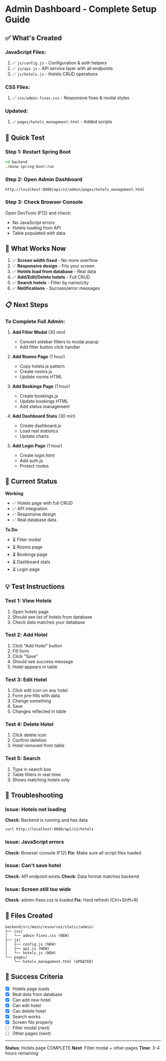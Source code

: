 # Admin Dashboard - Complete Setup Guide

## ✅ What's Created

### JavaScript Files:
1. ✅ `js/config.js` - Configuration & auth helpers
2. ✅ `js/api.js` - API service layer with all endpoints
3. ✅ `js/hotels.js` - Hotels CRUD operations

### CSS Files:
1. ✅ `css/admin-fixes.css` - Responsive fixes & modal styles

### Updated:
1. ✅ `pages/hotels_management.html` - Added scripts

## 🚀 Quick Test

### Step 1: Restart Spring Boot
```bash
cd backend
./mvnw spring-boot:run
```

### Step 2: Open Admin Dashboard
```
http://localhost:8080/api/v1/admin/pages/hotels_management.html
```

### Step 3: Check Browser Console
Open DevTools (F12) and check:
- No JavaScript errors
- Hotels loading from API
- Table populated with data

## 🔧 What Works Now

1. ✅ **Screen width fixed** - No more overflow
2. ✅ **Responsive design** - Fits your screen
3. ✅ **Hotels load from database** - Real data
4. ✅ **Add/Edit/Delete hotels** - Full CRUD
5. ✅ **Search hotels** - Filter by name/city
6. ✅ **Notifications** - Success/error messages

## 📋 Next Steps

### To Complete Full Admin:

1. **Add Filter Modal** (30 min)
   - Convert sidebar filters to modal popup
   - Add filter button click handler

2. **Add Rooms Page** (1 hour)
   - Copy hotels.js pattern
   - Create rooms.js
   - Update rooms HTML

3. **Add Bookings Page** (1 hour)
   - Create bookings.js
   - Update bookings HTML
   - Add status management

4. **Add Dashboard Stats** (30 min)
   - Create dashboard.js
   - Load real statistics
   - Update charts

5. **Add Login Page** (1 hour)
   - Create login.html
   - Add auth.js
   - Protect routes

## 🎯 Current Status

**Working**:
- ✅ Hotels page with full CRUD
- ✅ API integration
- ✅ Responsive design
- ✅ Real database data

**To Do**:
- ⏳ Filter modal
- ⏳ Rooms page
- ⏳ Bookings page
- ⏳ Dashboard stats
- ⏳ Login page

## 💡 Test Instructions

### Test 1: View Hotels
1. Open hotels page
2. Should see list of hotels from database
3. Check data matches your database

### Test 2: Add Hotel
1. Click "Add Hotel" button
2. Fill form
3. Click "Save"
4. Should see success message
5. Hotel appears in table

### Test 3: Edit Hotel
1. Click edit icon on any hotel
2. Form pre-fills with data
3. Change something
4. Save
5. Changes reflected in table

### Test 4: Delete Hotel
1. Click delete icon
2. Confirm deletion
3. Hotel removed from table

### Test 5: Search
1. Type in search box
2. Table filters in real-time
3. Shows matching hotels only

## 🐛 Troubleshooting

### Issue: Hotels not loading
**Check**: Backend is running and has data
```bash
curl http://localhost:8080/api/v1/hotels
```

### Issue: JavaScript errors
**Check**: Browser console (F12)
**Fix**: Make sure all script files loaded

### Issue: Can't save hotel
**Check**: API endpoint exists
**Check**: Data format matches backend

### Issue: Screen still too wide
**Check**: admin-fixes.css is loaded
**Fix**: Hard refresh (Ctrl+Shift+R)

## 📝 Files Created

```
backend/src/main/resources/static/admin/
├── css/
│   └── admin-fixes.css (NEW)
├── js/
│   ├── config.js (NEW)
│   ├── api.js (NEW)
│   └── hotels.js (NEW)
└── pages/
    └── hotels_management.html (UPDATED)
```

## 🎉 Success Criteria

- [x] Hotels page loads
- [x] Real data from database
- [x] Can add new hotel
- [x] Can edit hotel
- [x] Can delete hotel
- [x] Search works
- [x] Screen fits properly
- [ ] Filter modal (next)
- [ ] Other pages (next)

---

**Status**: Hotels page COMPLETE
**Next**: Filter modal + other pages
**Time**: 3-4 hours remaining
